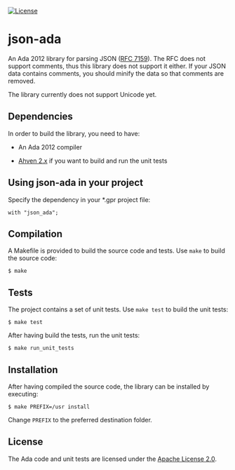 [![License](https://img.shields.io/:license-Apache_License_2.0-blue.svg)](https://github.com/onox/json-ada/blob/master/LICENSE.md)

json-ada
========

An Ada 2012 library for parsing JSON ([RFC 7159][url-rfc]). The RFC does
not support comments, thus this library does not support it either. If
your JSON data contains comments, you should minify the data so that
comments are removed.

The library currently does not support Unicode yet.

Dependencies
------------

In order to build the library, you need to have:

 * An Ada 2012 compiler

 * [Ahven 2.x][url-ahven] if you want to build and run the unit tests

Using json-ada in your project
------------------------------

Specify the dependency in your \*.gpr project file:

    with "json_ada";

Compilation
-----------

A Makefile is provided to build the source code and tests. Use `make` to build
the source code:

    $ make

Tests
-----

The project contains a set of unit tests. Use `make test` to build the unit tests:

    $ make test

After having build the tests, run the unit tests:

    $ make run_unit_tests

Installation
------------

After having compiled the source code, the library can be installed by executing:

    $ make PREFIX=/usr install

Change `PREFIX` to the preferred destination folder.

License
-------

The Ada code and unit tests are licensed under the [Apache License 2.0][url-apache].

  [url-rfc]: https://tools.ietf.org/html/rfc7159
  [url-ahven]: http://ahven.stronglytyped.org
  [url-apache]: https://opensource.org/licenses/Apache-2.0
